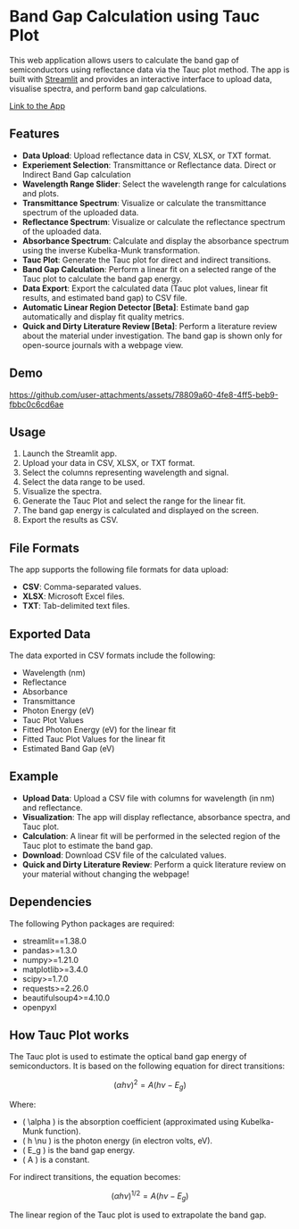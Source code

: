# Band Gap Calculation using Tauc Plot

This web application allows users to calculate the band gap of semiconductors using reflectance data via the Tauc plot method. The app is built with [Streamlit](https://streamlit.io/) and provides an interactive interface to upload data, visualise spectra, and perform band gap calculations.

[Link to the App](https://app-bandgap-app-sebastiano-gadolini.streamlit.app/)

## Features

- **Data Upload**: Upload reflectance data in CSV, XLSX, or TXT format.
- **Experiement Selection**: Transmittance or Reflectance data. Direct or Indirect Band Gap calculation
- **Wavelength Range Slider**: Select the wavelength range for calculations and plots.
- **Transmittance Spectrum**: Visualize or calculate the transmittance spectrum of the uploaded data.
- **Reflectance Spectrum**: Visualize or calculate the reflectance spectrum of the uploaded data.
- **Absorbance Spectrum**: Calculate and display the absorbance spectrum using the inverse Kubelka-Munk transformation.
- **Tauc Plot**: Generate the Tauc plot for direct and indirect transitions.
- **Band Gap Calculation**: Perform a linear fit on a selected range of the Tauc plot to calculate the band gap energy.
- **Data Export**: Export the calculated data (Tauc plot values, linear fit results, and estimated band gap) to CSV file.
- **Automatic Linear Region Detector [Beta]**: Estimate band gap automatically and display fit quality metrics.
- **Quick and Dirty Literature Review [Beta]**: Perform a literature review about the material under investigation. The band gap is shown only for open-source journals with a webpage view.

## Demo

https://github.com/user-attachments/assets/78809a60-4fe8-4ff5-beb9-fbbc0c6cd6ae

## Usage

1. Launch the Streamlit app.
2. Upload your data in CSV, XLSX, or TXT format.
4. Select the columns representing wavelength and signal.
5. Select the data range to be used.
6. Visualize the spectra.
7. Generate the Tauc Plot and select the range for the linear fit.
8. The band gap energy is calculated and displayed on the screen.
9. Export the results as CSV.

## File Formats

The app supports the following file formats for data upload:

- **CSV**: Comma-separated values.
- **XLSX**: Microsoft Excel files.
- **TXT**: Tab-delimited text files.

## Exported Data

The data exported in CSV formats include the following:

- Wavelength (nm)
- Reflectance
- Absorbance
- Transmittance
- Photon Energy (eV)
- Tauc Plot Values
- Fitted Photon Energy (eV) for the linear fit
- Fitted Tauc Plot Values for the linear fit
- Estimated Band Gap (eV)

## Example

- **Upload Data**: Upload a CSV file with columns for wavelength (in nm) and reflectance.
- **Visualization**: The app will display reflectance, absorbance spectra, and Tauc plot.
- **Calculation**: A linear fit will be performed in the selected region of the Tauc plot to estimate the band gap.
- **Download**: Download CSV file of the calculated values.
- **Quick and Dirty Literature Review**: Perform a quick literature review on your material without changing the webpage!

## Dependencies

The following Python packages are required:

- streamlit==1.38.0
- pandas>=1.3.0
- numpy>=1.21.0
- matplotlib>=3.4.0
- scipy>=1.7.0
- requests>=2.26.0
- beautifulsoup4>=4.10.0
- openpyxl

## How Tauc Plot works

The Tauc plot is used to estimate the optical band gap energy of semiconductors. It is based on the following equation for direct transitions:

$$
(\alpha h \nu)^2 = A(h \nu - E_g)
$$

Where:
- \( \alpha \) is the absorption coefficient (approximated using Kubelka-Munk function).
- \( h \nu \) is the photon energy (in electron volts, eV).
- \( E_g \) is the band gap energy.
- \( A \) is a constant.

For indirect transitions, the equation becomes:

$$
(\alpha h \nu)^{1/2} = A(h \nu - E_g)
$$

The linear region of the Tauc plot is used to extrapolate the band gap.
